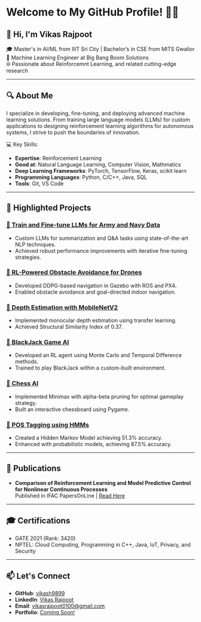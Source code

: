 # Welcome to My GitHub Profile! 👨‍💻

## 👋 Hi, I'm **Vikas Rajpoot**  
🎓 Master's in AI/ML from IIIT Sri City | Bachelor’s in CSE from MITS Gwalior  
🔬 Machine Learning Engineer at Big Bang Boom Solutions  
🌐 Passionate about Reinforcemnt Learning, and related cutting-edge research  

---

## 🔍 **About Me**  
I specialize in developing, fine-tuning, and deploying advanced machine learning solutions. From training large language models (LLMs) for custom applications to designing reinforcement learning algorithms for autonomous systems, I strive to push the boundaries of innovation.

💻 Key Skills:  
- **Expertise**: Reinforcement Learning
- **Good at**: Natural Language Learning, Computer Vision, Mathmatics
- **Deep Learning Frameworks**: PyTorch, TensorFlow, Keras, scikit learn
- **Programming Languages**: Python, C/C++, Java, SQL  
- **Tools**: Git, VS Code  

---

## 📂 **Highlighted Projects**  

### [🔗 Train and Fine-tune LLMs for Army and Navy Data](#)  
- Custom LLMs for summarization and Q&A tasks using state-of-the-art NLP techniques.  
- Achieved robust performance improvements with iterative fine-tuning strategies.

### [🔗 RL-Powered Obstacle Avoidance for Drones](#)  
- Developed DDPG-based navigation in Gazebo with ROS and PX4.  
- Enabled obstacle avoidance and goal-directed indoor navigation.

### [🔗 Depth Estimation with MobileNetV2](https://github.com/vikash9899/depth_estimation)  
- Implemented monocular depth estimation using transfer learning.  
- Achieved Structural Similarity Index of 0.37.

### [🔗 BlackJack Game AI](https://github.com/vikash9899/BlackJack)  
- Developed an RL agent using Monte Carlo and Temporal Difference methods.  
- Trained to play BlackJack within a custom-built environment.

### [🔗 Chess AI](https://github.com/vikash9899/ChessAI)  
- Implemented Minimax with alpha-beta pruning for optimal gameplay strategy.  
- Built an interactive chessboard using Pygame.

### [🔗 POS Tagging using HMMs](https://github.com/vikash9899/POS-Tagging-using-Hidden-Markov-Models)  
- Created a Hidden Markov Model achieving 51.3% accuracy.  
- Enhanced with probabilistic models, achieving 87.5% accuracy.

---

## 📜 **Publications**  
- **Comparison of Reinforcement Learning and Model Predictive Control for Nonlinear Continuous Processes**  
  Published in IFAC PapersOnLine | [Read Here](https://www.sciencedirect.com/)

---

## 🎓 **Certifications**  
- GATE 2021 (Rank: 3420)  
- NPTEL: Cloud Computing, Programming in C++, Java, IoT, Privacy, and Security  


---

## 📫 **Let's Connect**  
- **GitHub**: [vikash9899](https://github.com/vikash9899)  
- **LinkedIn**: [Vikas Rajpoot](https://www.linkedin.com/in/vikas-rajpoot-2a5a7814a/)  
- **Email**: vikasrajpoot0100@gmail.com  
- **Portfolio**: [Coming Soon!](#)  

